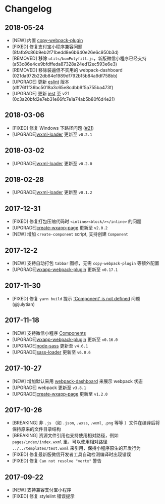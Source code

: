 # Changelog

## 2018-05-24

* [NEW] 内置 [copy-webpack-plugin](https://github.com/webpack-contrib/copy-webpack-plugin)
* [FIXED] 修复支付宝小程序兼容问题 (8fafb9c86b9eb2f71bedd8e6b640e26e6c950b3d)
* [REMOVED] 移除 `utils/bomPolyfill.js`，新版微信小程序已经支持 (a53c86e4ce9bfdffeda87328a24ed12ec593e6e3)
* [REMOVED] 移除装逼但不实用的 webpack-dashboard (021da972b22db84e1989df792b15b84a9df758bb)
* [UPGRADE] 更新 [eslint](https://github.com/eslint/eslint) 版本 (dff76f1f36bc5018a3c65e8cdbb9f5a755ba473f)
* [UPGRADE] 更新 [jest](https://github.com/facebook/jest) 至 v21 (0c3a20bfd2e7eb31e66fc7e1a74ab5b80f6d4e21)

## 2018-03-06

* [FIXED] 修复 Windows 下路径问题 ([#21](https://github.com/cantonjs/wxapp-boilerplate/issues/21))
* [UPGRADE][wxml-loader](https://github.com/Cap32/wxml-loader) 更新至 `v0.2.1`

## 2018-03-02

* [UPGRADE][wxml-loader](https://github.com/Cap32/wxml-loader) 更新至 `v0.2.0`

## 2018-02-28

* [UPGRADE][wxml-loader](https://github.com/Cap32/wxml-loader) 更新至 `v0.1.2`

## 2017-12-31

* [FIXED] 修复打包压缩代码时 `<inline><block/></inline>` 的问题
* [UPGRADE][create-wxapp-page](https://github.com/cantonjs/create-wxapp-page) 更新至 `v2.0.2`
* [NEW] 增加 `create-component` script, 支持创建 `Component`

## 2017-12-2

* [NEW] 支持自动打包 `tabbar` 图标，无需 `copy-webpack-plugin` 等额外配置
* [UPGRADE][wxapp-webpack-plugin](https://github.com/Cap32/wxapp-webpack-plugin) 更新至 `v0.17.1`

## 2017-11-30

* [FIXED] 修复 `yarn build` 提示 ['Component' is not defined](https://github.com/cantonjs/wxapp-boilerplate/issues/15) 问题 (@julytian)

## 2017-11-18

* [NEW] 支持微信小程序 [Components](https://mp.weixin.qq.com/debug/wxadoc/dev/framework/custom-component/)
* [UPGRADE][wxapp-webpack-plugin](https://github.com/Cap32/wxapp-webpack-plugin) 更新至 `v0.16.0`
* [UPGRADE][node-sass](https://github.com/sass/node-sass) 更新至 `v4.6.1`
* [UPGRADE][sass-loader](https://github.com/webpack-contrib/sass-loader) 更新至 `v6.0.6`

## 2017-10-27

* [NEW] 增加默认采用 [webpack-dashboard](https://github.com/FormidableLabs/webpack-dashboard) 来展示 webpack 状态
* [UPGRADE] webpack 更新至 `v3.8.1`
* [UPGRADE][create-wxapp-page](https://github.com/cantonjs/create-wxapp-page) 更新至 `v1.2.0`

## 2017-10-26

* [BREAKING] 非 `.js` （如 `.json`, `.wxss`, `.wxml`, `.png` 等等 ）文件在编译后将保持原来的文件目录结构
* [BREAKING] 资源文件引用也支持使用相对路径，例如 `pages/index/index.wxml` 里，可以使用相对路径 `../../templates/test.wxml` 来引用，保持小程序原生的开发行为
* [FIXED] 修复最新版微信开发者工具自动检测编译时出现错误
* [FIXED] 修复 `Can not resolve "vertx"` 警告

## 2017-09-22

* [NEW] 支持兼容支付宝小程序
* [FIXED] 修复 stylelint 错误提示
